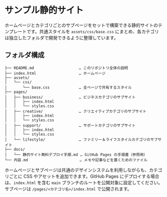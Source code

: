 # サンプル静的サイト

ホームページとカテゴリごとのサブページをセットで構築できる静的サイトのテンプレートです。共通スタイルを `assets/css/base.css` にまとめ、各カテゴリは独立したフォルダで開発できるように整理しています。

## フォルダ構成

```
├── README.md                    … このリポジトリ全体の説明
├── index.html                   … ホームページ
├── assets/
│   └── css/
│       └── base.css             … 全ページで共有するスタイル
├── pages/
│   ├── business/                … ビジネスカテゴリのサブサイト
│   │   ├── index.html
│   │   └── styles.css
│   ├── creative/                … クリエイティブカテゴリのサブサイト
│   │   ├── index.html
│   │   └── styles.css
│   ├── support/                 … サポートカテゴリのサブサイト
│   │   ├── index.html
│   │   └── styles.css
│   └── lifestyle/               … ファミリー＆ライフスタイルカテゴリのサブサイト
├── docs/
│   └── 静的サイト無料デプロイ手順.md … GitHub Pages の手順書（参照用）
└── 内容.md                       … メモや記事などを置くためのファイル
```

ホームページとサブページは共通のデザインシステムを利用しながらも、カテゴリごとに CSS やアセットを追加できます。GitHub Pages にデプロイする場合は、`index.html` を含む `main` ブランチのルートを公開対象に設定してください。サブページは `/pages/<カテゴリ名>/index.html` で公開されます。
